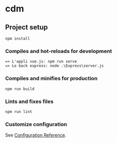 # cdm

## Project setup
```
npm install
```

### Compiles and hot-reloads for development
```
=> L'appli vue.js: npm run serve
=> Le back express: node .\Express\server.js
```

### Compiles and minifies for production
```
npm run build
```

### Lints and fixes files
```
npm run lint
```

### Customize configuration
See [Configuration Reference](https://cli.vuejs.org/config/).
